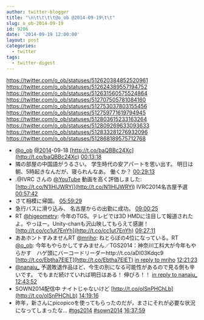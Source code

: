 ```yaml
---
author: twitter-blogger
title: "\n\t\t\t\t@o_ob @2014-09-19\t\t"
slug: o_ob-2014-09-19
id: 9206
date: '2014-09-19 12:00:00'
layout: post
categories:
  - twitter
tags:
  - twitter-digest
---
```


https://twitter.com/o_ob/statuses/512620384852520961 https://twitter.com/o_ob/statuses/512624389557194752 https://twitter.com/o_ob/statuses/512631560575524864 https://twitter.com/o_ob/statuses/512707505781084160 https://twitter.com/o_ob/statuses/512753037803155456 https://twitter.com/o_ob/statuses/512759771619794945 https://twitter.com/o_ob/statuses/512803615233163264 https://twitter.com/o_ob/statuses/512809269633093633 https://twitter.com/o_ob/statuses/512833281276932096 https://twitter.com/o_ob/statuses/512868189575712768  

*   [@o_ob](https://twitter.com/o_ob) [@2014](https://twitter.com/2014)-09-18 [http://t.co/baQBBc24Xc](http://t.co/baQBBc24Xc) [00:13:18](https://twitter.com/o_ob/statuses/512620384852520961)
*   隣の部屋の中国語がうるさい。 学生時代の安アパートを思い出す。 明日は朝、5時起きなんだが、寝られんなあ。 働くか？ [00:29:13](https://twitter.com/o_ob/statuses/512624389557194752)
*   .@IVRC さんの [@YouTube](https://twitter.com/YouTube) 動画を高く評価しました: [http://t.co/N1lHIJWRYl](http://t.co/N1lHIJWRYl) IVRC2014名古屋予選 [00:57:42](https://twitter.com/o_ob/statuses/512631560575524864)
*   さて相模に帰国。 [05:59:29](https://twitter.com/o_ob/statuses/512707505781084160)
*   急行バスに滑り込み、 名古屋からの出勤に成功。 [09:00:25](https://twitter.com/o_ob/statuses/512753037803155456)
*   RT [@higeometry](https://twitter.com/higeometry): 今年のTGS。テレビでは3D HMDに注目して報道されたよ。やっほー。Unity-chanも沢山映してもらえて感謝！ [http://t.co/cc1ut7EnYh](http://t.co/cc1ut7EnYh) [09:27:11](https://twitter.com/o_ob/statuses/512759771619794945)
*   ああホントすみませんRT [@mriho](https://twitter.com/mriho): ねとらぼの4位になっている。RT [@o_ob](https://twitter.com/o_ob): 今年もやらかしてすみません／TGS2014：神奈川工科大が今年もやらかす　ハゲ頭にバーコードリーダーhttp://t.co/aDI03Kdqc9 [http://t.co/Ebtha7ElET](http://t.co/Ebtha7ElET) [in reply to mriho](https://twitter.com/mriho/statuses/512802513506934785) [12:21:23](https://twitter.com/o_ob/statuses/512803615233163264)
*   [@nanaju_](https://twitter.com/nanaju_) 予選敗退作品ほど、今生の別になる可能性があるので見る側も辛いです。 でもまだ続けていれば明日はある！ 伸びろ！！ [in reply to nanaju_](https://twitter.com/nanaju_/statuses/512510191896891392) [12:43:52](https://twitter.com/o_ob/statuses/512809269633093633)
*   SOWN2014配信中 ナイトじゃないけど [http://t.co/olSnPHChLb](http://t.co/olSnPHChLb) [14:19:16](https://twitter.com/o_ob/statuses/512833281276932096)
*   昨年，新さんにpicopicoを使ってもらったのだが，まさにそれが必要な状況になってしまったな… [#tgs2014](https://twitter.com/search?q=%23tgs2014&src=hash) [#sown2014](https://twitter.com/search?q=%23sown2014&src=hash) [16:37:59](https://twitter.com/o_ob/statuses/512868189575712768)